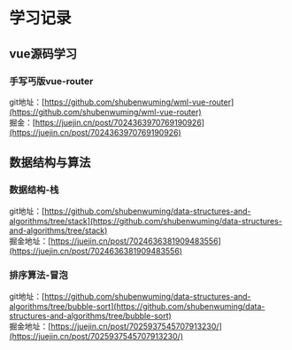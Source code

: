 # 学习记录
## vue源码学习
### 手写丐版vue-router
git地址：[https://github.com/shubenwuming/wml-vue-router](https://github.com/shubenwuming/wml-vue-router)  
掘金：[https://juejin.cn/post/7024363970769190926](https://juejin.cn/post/7024363970769190926)

## 数据结构与算法
### 数据结构-栈
git地址：[https://github.com/shubenwuming/data-structures-and-algorithms/tree/stack](https://github.com/shubenwuming/data-structures-and-algorithms/tree/stack)    
掘金地址：[https://juejin.cn/post/7024636381909483556](https://juejin.cn/post/7024636381909483556)

### 排序算法-冒泡
git地址：[https://github.com/shubenwuming/data-structures-and-algorithms/tree/bubble-sort](https://github.com/shubenwuming/data-structures-and-algorithms/tree/bubble-sort)  
掘金地址：[https://juejin.cn/post/7025937545707913230/](https://juejin.cn/post/7025937545707913230/)



